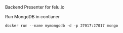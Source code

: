 Backend Presenter for felu.io

Run MongoDB in contianer

`
docker run --name mymongodb -d -p 27017:27017 mongo
`